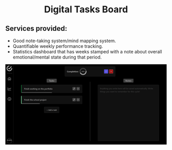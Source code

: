 <h1 align="center"><strong>Digital Tasks Board</strong></h1>

## Services provided:

- Good note-taking system/mind mapping system.
- Quantifiable weekly performance tracking.
- Statistics dashboard that has weeks stamped with a note about overall emotional/mental state during that period.

<div align="center">
	<img src="./assets/image.png" alt="dtb">
</div>
